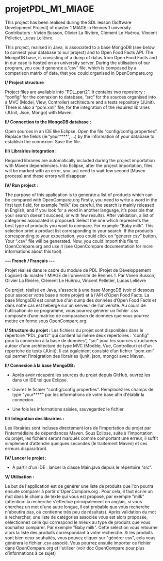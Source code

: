 # projetPDL_M1_MIAGE
This project has been realised during the SDL lesson (Software Development Project) of master 1 MIAGE in Rennes 1 university. 
Contributors : Vivien Busson, Olivier La Rivière, Clément Le Huërou, Vincent Pelletier, Lucas Lelièvre.

This project, realised in Java, is associated to a base MongoDB (see below to connect your database to our project) and to Open Food Facts API. 
The MongoDB base, is consisting of a dump of datas from Open Food Facts and in our case is hosted on an university server. 
During the utilisation of our program, you could generate a.”csv” file, which is composed by a comparison matrix of data, that you could organised in OpenCompare.org

<b>I/ Project structure </b>

Project files are available into “PDL_part2”. It contains two repository : “config” for the connexion to database, “src” for the sources organised into a MVC (Model, View, Controller) architecture and a tests repository (JUnit). There is also a “pom.xml” file,  for the integration of the required libraries (JUnit, Json, Mongo) with Maven. 

<b>II/ Connection to the MongoDB database : </b>

Open sources in an IDE like Eclipse.
Open the file “config/config.properties”. Replace the fields (ie:“your****”, …) by the information of your database to establish the connexion. 
Save the file.

<b>III/ Librairies integration : </b>

Required libraries are automatically included during the project importation with Maven dependencies. 
Into Eclipse, after the project importation, files will be marked with an error, you just need to wait few second (Maven process) and these errors will disappear. 

<b>IV/ Run project : </b>

The purpose of this application is to generate a list of products which can be compared with OpenCompare.org
Firstly, you need to write a word in the first text field, for example “milk” (be careful, the search is mainly released in English, and if you look for a word in another language, it’s possible that your search doesn’t succeed, or with few results). 
After validation, a list of categories associated is proposed. Select the one which represents the best type of products you want to compare. For example “Baby milk”. 
This selection print a product list corresponding to your search. If the products corresponding to your expectation, you could click on “génerer csv” button. Your “.csv” file will be generated. 
Now, you could import this file to OpenCompare.org and use it (see OpenCompare documentation for more informations about this tool). 

<b>--- French / Français ---</b>

Projet réalisé dans le cadre du module de PDL (Projet de Développement Logiciel) du master 1 MIAGE de l'université de Rennes 1. 
Par Vivien Busson, Olivier La Rivière, Clément Le Huërou, Vincent Pelletier, Lucas Lelièvre

Ce projet, réalisé en Java, s'associe à une base MongoDB (voir ci dessous pour associer votre base à notre projet) et à l'API d'Open Food Facts. 
La base MongoDB est constitué d’un dump des données d’Open Food Facts et dans notre cas est hébergé sur un serveur de l’université. 
Au cours de l'utilisation de ce programme, vous pourrez générer un fichier .csv composée d’une matrice de comparaison de données que vous pourrez mettre en forme sous OpenCompare.org.

<b>I/ Structure du projet :  </b>
Les fichiers du projet sont disponibles dans le répertoire “PDL_part2” qui contient lui même deux répertoires : “config” pour la connexion à la base de données”, “src” pour les sources structurées autour d’une architecture de type MVC (Modèle, Vue, Controlleur) et d’un répertoire de tests (JUnit). Il est également consisté d’un fichier “pom.xml” qui permet l’intégration des librairies (junit, json, mongo) avec Maven. 

<b>II/ Connexion à la base MongoDB : </b>

- Après avoir récupéré les sources du projet depuis GitHub, ouvrez les dans un IDE tel que Eclipse. 
- Ouvrez le fichier "config/config.properties". Remplacez les champs de type "your****" par les informations de votre base afin d'établir la connexion.

- Une fois les informations saisies, sauvegardez le fichier. 


<b>III/ Intégration des librairies : </b>

Les librairies sont incluses directement lors de l’importation du projet par l’intermédiaire de dépendances Maven. 
Sous Eclipse, suite à l’importation du projet, les fichiers seront marqués comme comportant une erreur, il suffit simplement d’attendre quelques secondes (le traitement Maven) et ces erreurs disparaitront. 

<b>IV/ Lancer le projet : </b>

- À partir d'un IDE : lancer la classe Main.java depuis le répertoire “src”.



<b>V/ Utilisation : </b>

Le but de l'application est de générer une liste de produits que l'on pourra ensuite comparer à partir d'OpenCompare.org .
Pour cela, il faut écrire un mot dans le champ de texte qui vous est proposé, par exemple "milk" (attention: la recherche s'effectue principalement en anglais, si vous cherchez un mot d'une autre longue, il est probable que vous recherche n'aboutira pas, où contienne très peu de résultats).
Après validation du mot à rechercher, une liste de catégories associée vous est alors proposée, sélectionnez celle qui correspond le mieux au type de produits que vous souhaitez comparer. Par exemple "Baby milk".
Cette sélection vous retourne alors la liste des produits correspondant à votre recherche. Si les produits sont bien ceux souhaités, vous pouvez cliquer sur "générer csv", cela vous générera le fichier .csv associé. 
Vous pourrez ensuite importer ce fichier dans OpenCompare.org et l'utiliser (voir doc OpenCompare pour plus d’informations à ce sujet)
